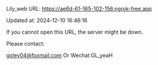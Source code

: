 Lily_web URL: https://ae6d-61-165-102-156.ngrok-free.app

Updated at: 2024-12-10 16:46:16

If you cannot open this URL, the server might be down.

Please contact: 

goley04@foxmail.com Or Wechat:GL_yeaH
